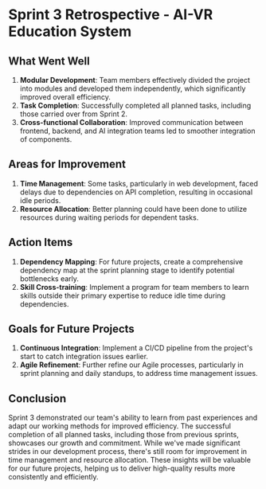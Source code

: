 # Sprint 3 Retrospective - AI-VR Education System

## What Went Well

1. **Modular Development**: Team members effectively divided the project into modules and developed them independently, which significantly improved overall efficiency.
2. **Task Completion**: Successfully completed all planned tasks, including those carried over from Sprint 2.
3. **Cross-functional Collaboration**: Improved communication between frontend, backend, and AI integration teams led to smoother integration of components.

## Areas for Improvement

1. **Time Management**: Some tasks, particularly in web development, faced delays due to dependencies on API completion, resulting in occasional idle periods.
2. **Resource Allocation**: Better planning could have been done to utilize resources during waiting periods for dependent tasks.

## Action Items

1. **Dependency Mapping**: For future projects, create a comprehensive dependency map at the sprint planning stage to identify potential bottlenecks early.
2. **Skill Cross-training**: Implement a program for team members to learn skills outside their primary expertise to reduce idle time during dependencies.

## Goals for Future Projects

1. **Continuous Integration**: Implement a CI/CD pipeline from the project's start to catch integration issues earlier.
2. **Agile Refinement**: Further refine our Agile processes, particularly in sprint planning and daily standups, to address time management issues.

## Conclusion

Sprint 3 demonstrated our team's ability to learn from past experiences and adapt our working methods for improved efficiency. The successful completion of all planned tasks, including those from previous sprints, showcases our growth and commitment. While we've made significant strides in our development process, there's still room for improvement in time management and resource allocation. These insights will be valuable for our future projects, helping us to deliver high-quality results more consistently and efficiently.
